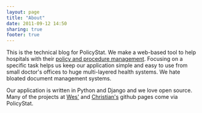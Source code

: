 ```yaml
---
layout: page
title: "About"
date: 2011-09-12 14:50
sharing: true
footer: true
---
```


This is the technical blog for PolicyStat. We make a web-based tool to help
hospitals with their [policy and procedure management](http://www.policystat.com). 
Focusing on a specific task helps us keep our application simple and easy to
use from small doctor's offices to huge multi-layered health systems. We hate
bloated document management systems.

Our application is written in Python and Django and we love open source. Many
of the projects at [Wes'](http://github.com/winhamwr) and
[Christian's](http://github.com/christian-oudard) github pages come via
PolicyStat. 

